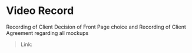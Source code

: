 # Video Record
Recording of Client Decision of Front Page choice and Recording of Client Agreement regarding all mockups 
> Link: 
